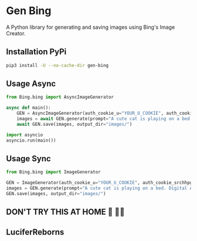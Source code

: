 # Gen Bing

A Python library for generating and saving images using Bing's Image Creator.

## Installation PyPi

```bash
pip3 install -U --no-cache-dir gen-bing
```

## Usage Async

```python
from Bing.bing import AsyncImageGenerator

async def main():
    GEN = AsyncImageGenerator(auth_cookie_u="YOUR_U_COOKIE", auth_cookie_srchhpgusr="YOUR_SRPCHPGUSR_COOKIE")
    images = await GEN.generate(prompt="A cute cat is playing on a bed. Digital Art 3D.", num_images=4)
    await GEN.save(images, output_dir="images/")

import asyncio
asyncio.run(main())
```

## Usage Sync

```python
from Bing.bing import ImageGenerator

GEN = ImageGenerator(auth_cookie_u="YOUR_U_COOKIE", auth_cookie_srchhpgusr="YOUR_SRPCHPGUSR_COOKIE")
images = GEN.generate(prompt="A cute cat is playing on a bed. Digital Art 3D.", num_images=4)
GEN.save(images, output_dir="images/")
```

## DON'T TRY THIS AT HOME 🏡 🙏🏻

## LuciferReborns